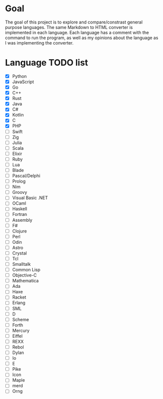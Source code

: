 # Goal
The goal of this project is to explore and compare/constrast general purpose languages. The same Markdown to HTML converter is implemented in each language. Each language has a comment with the command to run the program, as well as my opinions about the language as I was implementing the converter.

# Language TODO list
- [x] Python                
- [x] JavaScript            
- [x] Go                    
- [x] C++                   
- [x] Rust                  
- [x] Java                  
- [x] C#                    
- [x] Kotlin                
- [x] C                     
- [x] PHP                   
- [ ] Swift                 
- [ ] Zig                   
- [ ] Julia                 
- [ ] Scala                 
- [ ] Elixir                
- [ ] Ruby                  
- [ ] Lua                   
- [ ] Blade                 
- [ ] Pascal/Delphi         
- [ ] Prolog                
- [ ] Nim                   
- [ ] Groovy                
- [ ] Visual Basic .NET     
- [ ] OCaml                 
- [ ] Haskell               
- [ ] Fortran               
- [ ] Assembly
- [ ] F#                    
- [ ] Clojure               
- [ ] Perl                  
- [ ] Odin                  
- [ ] Astro
- [ ] Crystal               
- [ ] Tcl                   
- [ ] Smalltalk             
- [ ] Common Lisp           
- [ ] Objective-C           
- [ ] Mathematica           
- [ ] Ada                   
- [ ] Haxe                  
- [ ] Racket                
- [ ] Erlang                
- [ ] SML               
- [ ] D                     
- [ ] Scheme          
- [ ] Forth
- [ ] Mercury
- [ ] Eiffel
- [ ] REXX
- [ ] Rebol
- [ ] Dylan
- [ ] Io
- [ ] E
- [ ] Pike
- [ ] Icon
- [ ] Maple
- [ ] merd
- [ ] Orng